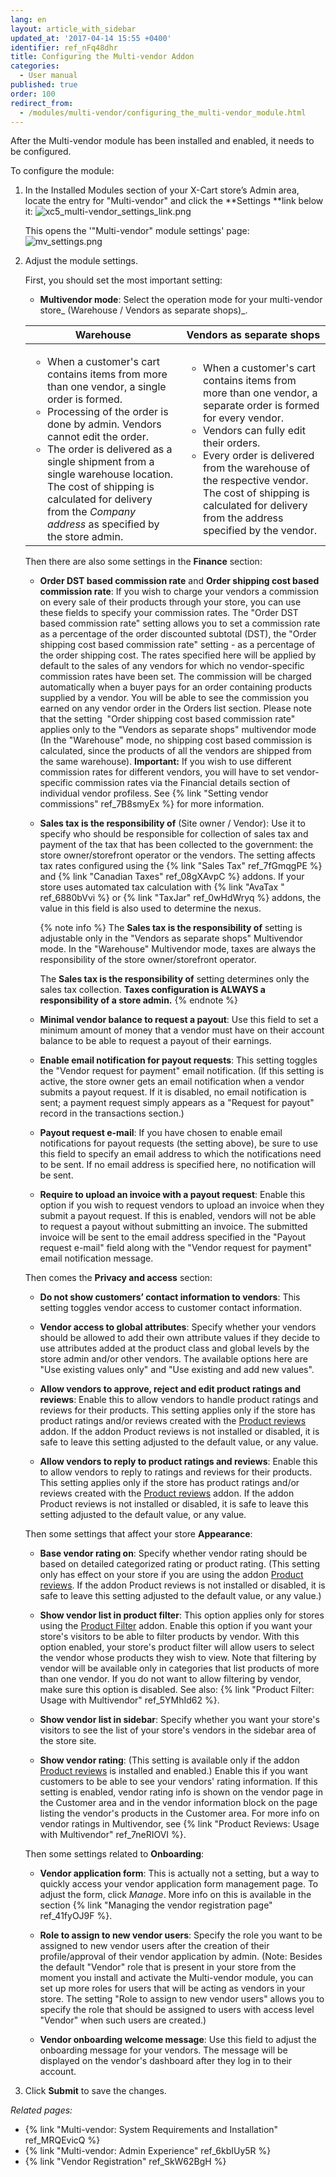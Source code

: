 ```yaml
---
lang: en
layout: article_with_sidebar
updated_at: '2017-04-14 15:55 +0400'
identifier: ref_nFq48dhr
title: Configuring the Multi-vendor Addon
categories:
  - User manual
published: true
order: 100
redirect_from:
  - /modules/multi-vendor/configuring_the_multi-vendor_module.html
---
```

After the Multi-vendor module has been installed and enabled, it needs to be configured.

To configure the module:

1.  In the Installed Modules section of your X-Cart store’s Admin area, locate the entry for "Multi-vendor" and click the **Settings **link below it:
    ![xc5_multi-vendor_settings_link.png]({{site.baseurl}}/attachments/ref_nFq48dhr/xc5_multi-vendor_settings_link.png)

    This opens the '"Multi-vendor" module settings' page:
    ![mv_settings.png]({{site.baseurl}}/attachments/ref_nFq48dhr/mv_settings.png)

2.  Adjust the module settings.

    First, you should set the most important setting:
    
    *   **Multivendor mode**: Select the operation mode for your multi-vendor store_ (Warehouse / Vendors as separate shops)_. 

    <table class="ui compact celled small padded table">
      <thead>
        <tr class="sortableHeader">
          <th class="confluenceTh sortableHeader" data-column="0">
            <div class="tablesorter-header-inner">Warehouse</div>
          </th>
          <th class="confluenceTh sortableHeader" data-column="1">
            <div class="tablesorter-header-inner">Vendors as separate shops</div>
          </th>
        </tr>
      </thead>
      <tbody>
        <tr>
          <td class="confluenceTd">
            <ul>
              <li>When a customer's cart contains items from more than one vendor, a single order is formed.</li>
              <li>Processing of the order is done by admin. Vendors cannot edit the order.</li>
              <li>The order is delivered as a single shipment from a single warehouse location. The cost of shipping is calculated for delivery from the <em>Company address</em> as specified by the store admin.</li>
            </ul>
          </td>
          <td class="confluenceTd" >
            <ul>
              <li>When a customer's cart contains items from more than one vendor, a separate order is formed for every vendor.</li>
              <li>Vendors can fully edit their orders.</li>
              <li>Every order is delivered from the warehouse of the respective vendor. The cost of shipping is calculated for delivery from the address specified by the vendor.</li>
            </ul>
          </td>
        </tr>
      </tbody>
    </table>

    Then there are also some settings in the **Finance** section:
    
    *   **Order DST based commission rate** and **Order shipping cost based commission rate**: If you wish to charge your vendors a commission on every sale of their products through your store, you can use these fields to specify your commission rates. The "Order DST based commission rate" setting allows you to set a commission rate as a percentage of the order discounted subtotal (DST), the "Order shipping cost based commission rate" setting - as a percentage of the order shipping cost. The rates specified here will be applied by default to the sales of any vendors for which no vendor-specific commission rates have been set. 
        The commission will be charged automatically when a buyer pays for an order containing products supplied by a vendor. You will be able to see the commission you earned on any vendor order in the Orders list section.
        Please note that the setting  "Order shipping cost based commission rate" applies only to the "Vendors as separate shops" multivendor mode (In the "Warehouse" mode, no shipping cost based commission is calculated, since the products of all the vendors are shipped from the same warehouse).
        **Important:** If you wish to use different commission rates for different vendors, you will have to set vendor-specific commission rates via the Financial details section of individual vendor profiless. 
        See {% link "Setting vendor commissions" ref_7B8smyEx %} for more information.

    *   **Sales tax is the responsibility of** (Site owner / Vendor): Use it to specify who should be responsible for collection of sales tax and payment of the tax that has been collected to the government: the store owner/storefront operator or the vendors. The setting affects tax rates configured using the {% link "Sales Tax" ref_7fGmqgPE %} and {% link "Canadian Taxes" ref_08gXAvpC %} addons. If your store uses automated tax calculation with {% link "AvaTax " ref_6880bVvi %} or {% link "TaxJar" ref_0wHdWryq %} addons, the value in this field is also used to determine the nexus. 
       
        {% note info %}
        The **Sales tax is the responsibility of** setting is adjustable only in the "Vendors as separate shops" Multivendor mode. In the "Warehouse" Multivendor mode, taxes are always the responsibility of the store owner/storefront operator. 
        
        The **Sales tax is the responsibility of** setting determines only the sales tax collection. **Taxes configuration is ALWAYS a responsibility of a store admin.**
        {% endnote %}
    
    *   **Minimal vendor balance to request a payout**: Use this field to set a minimum amount of money that a vendor must have on their account balance to be able to request a payout of their earnings.
    
    *   **Enable email notification for payout requests**: This setting toggles the "Vendor request for payment" email notification. (If this setting is active, the store owner gets an email notification when a vendor submits a payout request. If it is disabled, no email notification is sent; a payment request simply appears as a "Request for payout" record in the transactions section.)
    
    *   **Payout request e-mail**: If you have chosen to enable email notifications for payout requests (the setting above), be sure to use this field to specify an email address to which the notifications need to be sent. If no email address is specified here, no notification will be sent.
    
    *   **Require to upload an invoice with a payout request**: Enable this option if you wish to request vendors to upload an invoice when they submit a payout request. If this is enabled, vendors will not be able to request a payout without submitting an invoice. The submitted invoice will be sent to the email address specified in the "Payout request e-mail" field along with the "Vendor request for payment" email notification message.
    
    Then comes the **Privacy and access** section:
    
    *   **Do not show customers’ contact information to vendors**: This setting toggles vendor access to customer contact information.
    
    *   **Vendor access to global attributes**: Specify whether your vendors should be allowed to add their own attribute values if they decide to use attributes added at the product class and global levels by the store admin and/or other vendors.
        The available options here are "Use existing values only" and "Use existing and add new values".

    *   **Allow vendors to approve, reject and edit product ratings and reviews**: Enable this to allow vendors to handle product ratings and reviews for their products. This setting applies only if the store has product ratings and/or reviews created with the [Product reviews](https://market.x-cart.com/addons/product-reviews.html "Configuring the Multi-vendor addon") addon. If the addon Product reviews is not installed or disabled, it is safe to leave this setting adjusted to the default value, or any value.
    
    *   **Allow vendors to reply to product ratings and reviews**: Enable this to allow vendors to reply to ratings and reviews for their products. This setting applies only if the store has product ratings and/or reviews created with the [Product reviews](https://market.x-cart.com/addons/product-reviews.html "Configuring the Multi-vendor addon") addon. If the addon Product reviews is not installed or disabled, it is safe to leave this setting adjusted to the default value, or any value.
    
    Then some settings that affect your store **Appearance**:
    
    *   **Base vendor rating on**: Specify whether vendor rating should be based on detailed categorized rating or product rating. (This setting only has effect on your store if you are using the addon [Product reviews](https://market.x-cart.com/addons/product-reviews.html "Configuring the Multi-vendor addon"). If the addon Product reviews is not installed or disabled, it is safe to leave this setting adjusted to the default value, or any value.)
    
    *   **Show vendor list in product filter**: This option applies only for stores using the [Product Filter](https://market.x-cart.com/addons/product-filter.html "Configuring the Multi-vendor addon") addon. Enable this option if you want your store's visitors to be able to filter products by vendor. With this option enabled, your store's product filter will allow users to select the vendor whose products they wish to view. Note that filtering by vendor will be available only in categories that list products of more than one vendor. If you do not want to allow filtering by vendor, make sure this option is disabled. See also: {% link "Product Filter: Usage with Multivendor" ref_5YMhId62 %}.
    
    *   **Show vendor list in sidebar**: Specify whether you want your store's visitors to see the list of your store's vendors in the sidebar area of the store site.
    
    *   **Show vendor rating**: (This setting is available only if the addon [Product reviews](https://market.x-cart.com/addons/product-reviews.html "Configuring the Multi-vendor addon") is installed and enabled.) Enable this if you want customers to be able to see your vendors' rating information. If this setting is enabled, vendor rating info is shown on the vendor page in the Customer area and in the vendor information block on the page listing the vendor's products in the Customer area. For more info on vendor ratings in Multivendor, see {% link "Product Reviews: Usage with Multivendor" ref_7neRIOVI %}.
    
    Then some settings related to **Onboarding**:
    
    *   **Vendor application form**: This is actually not a setting, but a way to quickly access your vendor application form management page. To adjust the form, click *Manage*. More info on this is available in the section {% link "Managing the vendor registration page" ref_41fyOJ9F %}. 
    
    *   **Role to assign to new vendor users**: Specify the role you want to be assigned to new vendor users after the creation of their profile/approval of their vendor application by admin. (Note: Besides the default "Vendor" role that is present in your store from the moment you install and activate the Multi-vendor module, you can set up more roles for users that will be acting as vendors in your store. The setting "Role to assign to new vendor users" allows you to specify the role that should be assigned to users with access level "Vendor" when such users are created.)
    
    *   **Vendor onboarding welcome message**: Use this field to adjust the onboarding message for your vendors. The message will be displayed on the vendor's dashboard after they log in to their account.

3.  Click **Submit** to save the changes.

_Related pages:_

*   {% link "Multi-vendor: System Requirements and Installation" ref_MRQEvicQ %}
*   {% link "Multi-vendor: Admin Experience" ref_6kbIUy5R %}
*   {% link "Vendor Registration" ref_SkW62BgH %}
